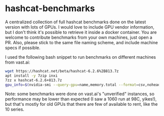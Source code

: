 # hashcat-benchmarks
A centralized collection of full hashcat benchmarks done on the latest version with lots of GPUs. I would love to include GPU vendor information, but I don't think it's possible to retrieve it inside a docker container. You are welcome to contribute benchmarks from your own machines, just open a PR. Also, please stick to the same file naming scheme, and include machine specs if possible.  

I used the following bash snippet to run benchmarks on different machines from vast.ai:
```bash
wget https://hashcat.net/beta/hashcat-6.2.6%2B813.7z
apt install -y 7zip inxi
7zz x hashcat-6.2.6+813.7z
gpu_info=$(nvidia-smi --query-gpu=name,memory.total --format=csv,noheader | head -n1 | sed 's/, /,/g' | awk -F',' '{print $1 " " int($2/1024) "GB"}' | sed 's/ /_/g') && inxi -F > "/root/${gpu_info}.txt" && cd hashcat-6.2.6 && ./hashcat.bin -O -w 4 -b --benchmark-all | tee -a "/root/${gpu_info}.txt"
```

Note: some benchmarks were done on vast.ai's "unverified" instances, so performance may be lower than expected (I saw a 1060 run at 98C, yikes!), but that's mostly for old GPUs that there are few of available to rent, like the 10 series.

